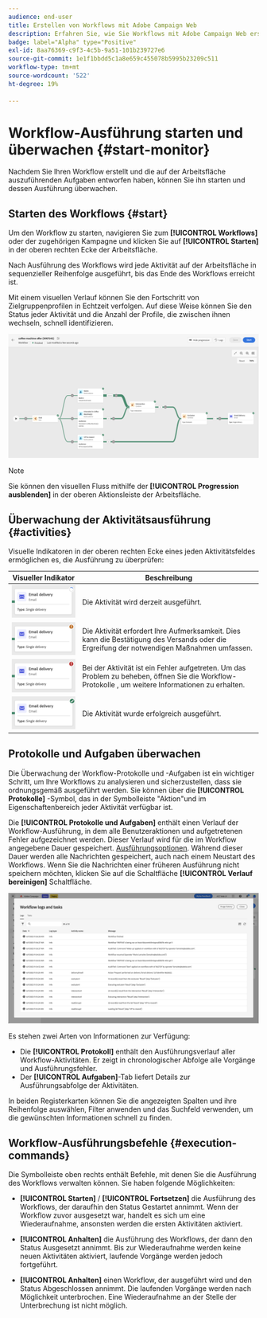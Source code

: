 ```yaml
---
audience: end-user
title: Erstellen von Workflows mit Adobe Campaign Web
description: Erfahren Sie, wie Sie Workflows mit Adobe Campaign Web erstellen
badge: label="Alpha" type="Positive"
exl-id: 8aa76369-c9f3-4c5b-9a51-101b239727e6
source-git-commit: 1e1f1bbdd5c1a8e659c455078b5995b23209c511
workflow-type: tm+mt
source-wordcount: '522'
ht-degree: 19%

---
```


# Workflow-Ausführung starten und überwachen {#start-monitor}

Nachdem Sie Ihren Workflow erstellt und die auf der Arbeitsfläche auszuführenden Aufgaben entworfen haben, können Sie ihn starten und dessen Ausführung überwachen.

## Starten des Workflows {#start}

Um den Workflow zu starten, navigieren Sie zum **[!UICONTROL Workflows]** oder der zugehörigen Kampagne und klicken Sie auf **[!UICONTROL Starten]** in der oberen rechten Ecke der Arbeitsfläche.

Nach Ausführung des Workflows wird jede Aktivität auf der Arbeitsfläche in sequenzieller Reihenfolge ausgeführt, bis das Ende des Workflows erreicht ist.

Mit einem visuellen Verlauf können Sie den Fortschritt von Zielgruppenprofilen in Echtzeit verfolgen. Auf diese Weise können Sie den Status jeder Aktivität und die Anzahl der Profile, die zwischen ihnen wechseln, schnell identifizieren.

![](assets/workflow-execution.png)

>[!NOTE]
>
>Sie können den visuellen Fluss mithilfe der **[!UICONTROL Progression ausblenden]** in der oberen Aktionsleiste der Arbeitsfläche.

## Überwachung der Aktivitätsausführung {#activities}

Visuelle Indikatoren in der oberen rechten Ecke eines jeden Aktivitätsfeldes ermöglichen es, die Ausführung zu überprüfen:

| Visueller Indikator | Beschreibung |
|-----|------------|
| ![](assets/activity-status-pending.png) | Die Aktivität wird derzeit ausgeführt. |
| ![](assets/activity-status-orange.png) | Die Aktivität erfordert Ihre Aufmerksamkeit. Dies kann die Bestätigung des Versands oder die Ergreifung der notwendigen Maßnahmen umfassen. |
| ![](assets/activity-status-red.png) | Bei der Aktivität ist ein Fehler aufgetreten. Um das Problem zu beheben, öffnen Sie die Workflow-Protokolle , um weitere Informationen zu erhalten. |
| ![](assets/activity-status-green.png) | Die Aktivität wurde erfolgreich ausgeführt. |

## Protokolle und Aufgaben überwachen

Die Überwachung der Workflow-Protokolle und -Aufgaben ist ein wichtiger Schritt, um Ihre Workflows zu analysieren und sicherzustellen, dass sie ordnungsgemäß ausgeführt werden. Sie können über die **[!UICONTROL Protokolle]** -Symbol, das in der Symbolleiste &quot;Aktion&quot;und im Eigenschaftenbereich jeder Aktivität verfügbar ist.

Die **[!UICONTROL Protokolle und Aufgaben]** enthält einen Verlauf der Workflow-Ausführung, in dem alle Benutzeraktionen und aufgetretenen Fehler aufgezeichnet werden. Dieser Verlauf wird für die im Workflow angegebene Dauer gespeichert. [Ausführungsoptionen](workflow-settings.md). Während dieser Dauer werden alle Nachrichten gespeichert, auch nach einem Neustart des Workflows. Wenn Sie die Nachrichten einer früheren Ausführung nicht speichern möchten, klicken Sie auf die Schaltfläche **[!UICONTROL Verlauf bereinigen]** Schaltfläche.

![](assets/workflow-logs.png)

Es stehen zwei Arten von Informationen zur Verfügung:

* Die **[!UICONTROL Protokoll]** enthält den Ausführungsverlauf aller Workflow-Aktivitäten. Er zeigt in chronologischer Abfolge alle Vorgänge und Ausführungsfehler.
* Der **[!UICONTROL Aufgaben]**-Tab liefert Details zur Ausführungsabfolge der Aktivitäten.

In beiden Registerkarten können Sie die angezeigten Spalten und ihre Reihenfolge auswählen, Filter anwenden und das Suchfeld verwenden, um die gewünschten Informationen schnell zu finden.

## Workflow-Ausführungsbefehle {#execution-commands}

Die Symbolleiste oben rechts enthält Befehle, mit denen Sie die Ausführung des Workflows verwalten können. Sie haben folgende Möglichkeiten:

* **[!UICONTROL Starten]** / **[!UICONTROL Fortsetzen]** die Ausführung des Workflows, der daraufhin den Status Gestartet annimmt. Wenn der Workflow zuvor ausgesetzt war, handelt es sich um eine Wiederaufnahme, ansonsten werden die ersten Aktivitäten aktiviert.

* **[!UICONTROL Anhalten]** die Ausführung des Workflows, der dann den Status Ausgesetzt annimmt. Bis zur Wiederaufnahme werden keine neuen Aktivitäten aktiviert, laufende Vorgänge werden jedoch fortgeführt.

* **[!UICONTROL Anhalten]** einen Workflow, der ausgeführt wird und den Status Abgeschlossen annimmt. Die laufenden Vorgänge werden nach Möglichkeit unterbrochen. Eine Wiederaufnahme an der Stelle der Unterbrechung ist nicht möglich.

